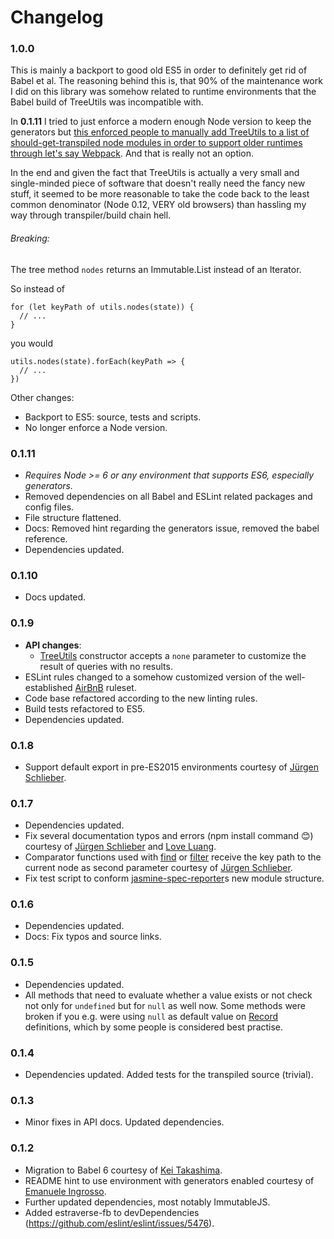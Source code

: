 # Changelog

### 1.0.0

This is mainly a backport to good old ES5 in order to definitely get rid of Babel et al. The reasoning behind this is, that 90% of the maintenance work I did on this library was somehow related to runtime environments that the Babel build of TreeUtils was incompatible with.

In **0.1.11** I tried to just enforce a modern enough Node version to keep the generators but [this enforced people to manually add TreeUtils to a list of should-get-transpiled node modules in order to support older runtimes through let's say Webpack](https://github.com/lukasbuenger/immutable-treeutils/issues/9). And that is really not an option.

In the end and given the fact that TreeUtils is actually a very small and single-minded piece of software that doesn't really need the fancy new stuff, it seemed to be more reasonable to take the code back to the least common denominator (Node 0.12, VERY old browsers) than hassling my way through transpiler/build chain hell.


###### Breaking:

The tree method `nodes` returns an Immutable.List instead of an Iterator.

So instead of
```
for (let keyPath of utils.nodes(state)) {
  // ...
}
```
you would
```
utils.nodes(state).forEach(keyPath => {
  // ...
})
```

Other changes:
- Backport to ES5: source, tests and scripts.
- No longer enforce a Node version.

### 0.1.11
- *Requires Node >= 6 or any environment that supports ES6, especially generators.*
- Removed dependencies on all Babel and ESLint related packages and config files.
- File structure flattened.
- Docs: Removed hint regarding the generators issue, removed the babel reference.
- Dependencies updated.




### 0.1.10
- Docs updated.

### 0.1.9
- **API changes**:
	- [TreeUtils](#TreeUtils) constructor accepts a `none` parameter to customize the result of queries with no results.
- ESLint rules changed to a somehow customized version of the well-established [AirBnB](https://github.com/airbnb/javascript) ruleset.
- Code base refactored according to the new linting rules.
- Build tests refactored to ES5.
- Dependencies updated.

### 0.1.8
- Support default export in pre-ES2015 environments courtesy of [Jürgen Schlieber](https://github.com/jschlieber).

### 0.1.7

- Dependencies updated.
- Fix several documentation typos and errors (npm install command :blush:) courtesy of [Jürgen Schlieber](https://github.com/jschlieber) and [Love Luang](https://github.com/luangch).
- Comparator functions used with [find](#TreeUtils-find) or [filter](#TreeUtils-filter) receive the key path to the current node as second parameter courtesy of [Jürgen Schlieber](https://github.com/jschlieber).
- Fix test script to conform [jasmine-spec-reporter](https://github.com/bcaudan/jasmine-spec-reporter/)s new module structure.

### 0.1.6

- Dependencies updated.
- Docs: Fix typos and source links.

### 0.1.5

- Dependencies updated.
- All methods that need to evaluate whether a value exists or not check not only for `undefined` but for `null` as well now. Some methods were broken if you e.g. were using `null` as default value on [Record](http://facebook.github.io/immutable-js/docs/#/Record) definitions, which by some people is considered best practise.

### 0.1.4

- Dependencies updated. Added tests for the transpiled source (trivial).

### 0.1.3

- Minor fixes in API docs. Updated dependencies.

### 0.1.2

- Migration to Babel 6 courtesy of [Kei Takashima](https://github.com/keit).
- README hint to use environment with generators enabled courtesy of [Emanuele Ingrosso](https://github.com/ingro).
- Further updated dependencies, most notably ImmutableJS.
- Added estraverse-fb to devDependencies (https://github.com/eslint/eslint/issues/5476).
